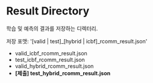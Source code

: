 # Result Directory
학습 및 예측의 결과를 저장하는 디렉터리.

저장 포맷: '[valid | test]_[hybrid | icbf]_rcomm_result.json'

* valid_icbf_rcomm_result.json
* test_icbf_rcomm_result.json
* valid_hybrid_rcomm_result.json
* **[제출] test_hybrid_rcomm_result.json**